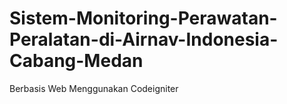 # Sistem-Monitoring-Perawatan-Peralatan-di-Airnav-Indonesia-Cabang-Medan
Berbasis Web Menggunakan Codeigniter
